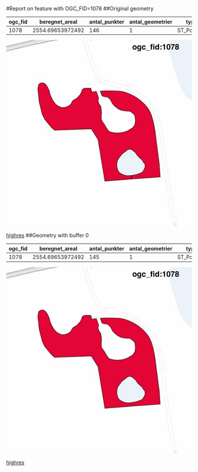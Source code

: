 #Report on feature with OGC_FID=1078
##Original geometry



| ogc_fid |  beregnet_areal  | antal_punkter | antal_geometrier |    type    |
|---------|------------------|---------------|------------------|------------|
|    1078 | 2554.69653972492 |           146 |                1 | ST_Polygon|
![geom](../images/1078_invalid.jpg)


[highres](https://raw.githubusercontent.com/Septima/herlev/master/images/1078_invalid_highres.jpg)
##Geometry with buffer 0



| ogc_fid |  beregnet_areal  | antal_punkter | antal_geometrier |    type    |
|---------|------------------|---------------|------------------|------------|
|    1078 | 2554.69653972492 |           145 |                1 | ST_Polygon|
![geom](../images/1078_buffer0.jpg)


[highres](https://raw.githubusercontent.com/Septima/herlev/master/images/1078_buffer0_highres.jpg)

